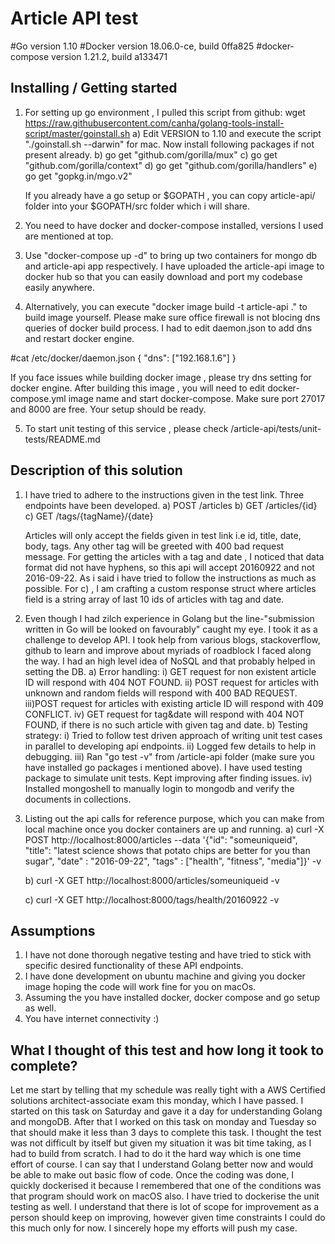 # Article API test

#Go version 1.10
#Docker version 18.06.0-ce, build 0ffa825
#docker-compose version 1.21.2, build a133471

## Installing / Getting started

1. For setting up go environment , I pulled this script from github: 
   wget https://raw.githubusercontent.com/canha/golang-tools-install-script/master/goinstall.sh
   a) Edit VERSION to 1.10 and execute the script "./goinstall.sh --darwin" for mac. Now install following packages if not present already.
   b) go get "github.com/gorilla/mux"
   c) go get "github.com/gorilla/context"
   d) go get "github.com/gorilla/handlers"
   e) go get "gopkg.in/mgo.v2"

   If you already have a go setup or $GOPATH , you can copy article-api/ folder into your $GOPATH/src folder which i will share.

2. You need to have docker and docker-compose installed, versions I used are mentioned at top.

3. Use "docker-compose up -d" to bring up two containers for mongo db and article-api app respectively. I have uploaded the article-api image to docker hub so that you can easily download and port my codebase easily anywhere.
4. Alternatively, you can execute "docker image build -t article-api ." to build image yourself. Please make sure office firewall is not blocing dns queries of docker build process. I had to edit daemon.json to add dns and restart docker engine. 

#cat /etc/docker/daemon.json
{
  "dns": ["192.168.1.6"]
}

If you face issues while building docker image , please try dns setting for docker engine. After building this image , you will need to edit docker-compose.yml image name and start docker-compose. Make sure port 27017 and 8000 are free. Your setup should be ready.

5. To start unit testing of this service , please check /article-api/tests/unit-tests/README.md

## Description of this solution

1. I have tried to adhere to the instructions given in the test link. Three endpoints have been developed.
   a) POST /articles
   b) GET /articles/{id}
   c) GET /tags/{tagName}/{date}

   Articles will only accept the fields given in test link i.e id, title, date, body, tags. Any other tag will be greeted with 400 bad request message. For getting the articles with a tag and date , I noticed that data format did not have hyphens, so this api will accept 20160922 and not 2016-09-22. As i said i have tried to follow the instructions as much as possible. For c) , I am crafting a custom response struct where articles field is a string array of last 10 ids of articles with tag and date. 

2. Even though I had zilch experience in Golang but the line-"submission written in Go will be looked on favourably" caught my eye. I took it as a challenge to develop API. I took help from various blogs, stackoverflow, github to learn and improve about myriads of roadblock I faced along the way. I had an high level idea of NoSQL and that probably helped in setting the DB. 
 a) Error handling:
    i)  GET request for non existent article ID will respond with 404 NOT FOUND.
    ii) POST request for articles with unknown and random fields will respond with 400 BAD REQUEST.
    iii)POST request for articles with existing article ID will respond with 409 CONFLICT.
    iv) GET request for tag&date  will respond with 404 NOT FOUND, if there is no such article with given tag and date.
 b) Testing strategy:
    i) Tried to follow test driven approach of writing unit test cases in parallel to developing api endpoints.
    ii) Logged few details to help in debugging.
    iii) Ran "go test -v" from /article-api folder (make sure you have installed go packages i mentioned above). I have used testing package to simulate unit tests. Kept improving after finding issues.
    iv) Installed mongoshell to manually login to mongodb and verify the documents in collections. 

3. Listing out the api calls for reference purpose, which you can make from local machine once you docker containers are up and running.
   a) curl -X POST http://localhost:8000/articles --data '{"id": "someuniqueid", "title": "latest science shows that potato chips are better for you than sugar", "date" : "2016-09-22", "tags" : ["health", "fitness", "media"]}' -v

   b) curl -X GET http://localhost:8000/articles/someuniqueid -v

   c) curl -X GET http://localhost:8000/tags/health/20160922 -v

 
## Assumptions

1. I have not done thorough negative testing and have tried to stick with specific desired functionality of these API endpoints.
2. I have done development on ubuntu machine and giving you docker image hoping the code will work fine for you on macOs.
3. Assuming the you have installed docker, docker compose and go setup as well.
4. You have internet connectivity :) 

## What I thought of this test and how long it took to complete?

  Let me start by telling that my schedule was really tight with a AWS Certified solutions architect-associate exam this monday, which I have passed. I started on this task on Saturday and gave it a day for understanding Golang and mongoDB. After that I worked on this task on monday and Tuesday so that should make it less than 3 days to complete this task. I thought the test was not difficult by itself but given my situation it was bit time taking, as I had to build from scratch. I had to do it the hard way which is one time effort of course. I can say that I understand Golang better now and would be able to make out basic flow of code. Once the coding was done, I quickly dockerised it because I remembered that one of the conditions was that program should work on macOS also. I have tried to dockerise the unit testing as well. I understand that there is lot of scope for improvement as a person should keep on improving, however given time constraints I could do this much only for now. I sincerely hope my efforts will push my case.



